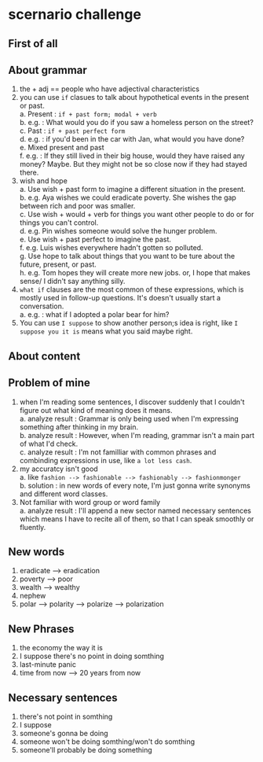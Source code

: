 # scernario challenge

## First of all

## About grammar

1. the + adj == people who have adjectival characteristics
2. you can use `if` clasues to talk about hypothetical events in the present or past.  
    a. Present : `if + past form; modal + verb`  
    b. e.g. : What would you do if you saw a homeless person on the street?  
    c. Past : `if + past perfect form`  
    d. e.g. : if you'd been in the car with Jan, what would you have done?  
    e. Mixed present and past  
    f. e.g. : If they still lived in their big house, would they have raised any money? Maybe. But they might not be so close now if they had stayed there.  
3. wish and hope  
    a. Use wish + past form to imagine a different situation in the present.  
    b. e.g. Aya wishes we could eradicate poverty. She wishes the gap between rich and poor was smaller.  
    c. Use wish + would + verb for things you want other people to do or for things you can't control.  
    d. e.g. Pin wishes someone would solve the hunger problem.  
    e. Use wish + past perfect to imagine the past.  
    f. e.g. Luis wishes everywhere hadn't gotten so polluted.  
    g. Use hope to talk about things that you want to be ture about the future, present, or past.  
    h. e.g. Tom hopes they will create more new jobs. or, I hope that makes sense/ I didn't say anything silly.  
4. `what if` clauses are the most common of these expressions, which is mostly used in follow-up questions. It's doesn't usually start a conversation.  
    a. e.g. : what if I adopted a polar bear for him?  
5. You can use `I suppose` to show another person;s idea is right, like `I suppose you it is` means what you said maybe right.  

## About content

## Problem of mine  

1. when I'm reading some sentences, I discover suddenly that I couldn't figure out what kind of meaning does it means.  
    a. analyze result : Grammar is only being used when I'm expressing something after thinking in my brain.  
    b. analyze result : However, when I'm reading, grammar isn't a main part of what I'd check.  
    c. analyze result : I'm not familliar with common phrases and combinding expressions in use, like `a lot less cash`.  
2. my accuratcy isn't good  
    a. like `fashion --> fashionable --> fashionably --> fashionmonger`  
    b. solution : in new words of every note, I'm just gonna write synonyms and different word classes.  
3. Not familiar with word group or word family  
    a. analyze result : I'll append a new sector named necessary sentences which means I have to recite all of them, so that I can speak smoothly or fluently.  

## New words

1. eradicate --> eradication
2. poverty --> poor
3. wealth --> wealthy
4. nephew
5. polar --> polarity --> polarize --> polarization

## New Phrases

1. the economy the way it is
2. I suppose there's no point in doing somthing
3. last-minute panic
4. time from now --> 20 years from now

## Necessary sentences

1. there's not point in somthing
2. I suppose
3. someone's gonna be doing
4. someone won't be doing somthing/won't do somthing
5. someone'll probably be doing something
